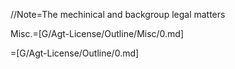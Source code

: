 //Note=The mechinical and backgroup legal matters

Misc.=[G/Agt-License/Outline/Misc/0.md]

=[G/Agt-License/Outline/0.md]
